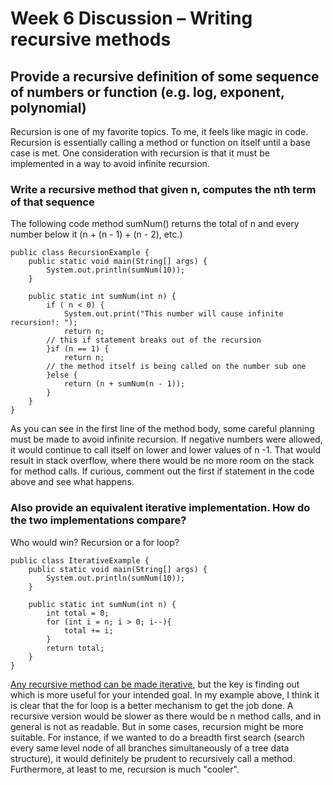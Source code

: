 # Week 6 Discussion – Writing recursive methods

## Provide a recursive definition of some sequence of numbers or function (e.g. log, exponent, polynomial)

Recursion is one of my favorite topics. To me, it feels like magic in code. Recursion is essentially calling a method or function on itself until a base case is met. One consideration with recursion is that it must be implemented in a way to avoid infinite recursion.

### Write a recursive method that given n, computes the nth term of that sequence

The following code method sumNum() returns the total of n and every number below it (n + (n - 1) + (n - 2), etc.)

    public class RecursionExample {
        public static void main(String[] args) {
            System.out.println(sumNum(10));
        }

        public static int sumNum(int n) {
            if ( n < 0) {
                System.out.print("This number will cause infinite recursion!: ");
                return n;
            // this if statement breaks out of the recursion    
            }if (n == 1) {
                return n;
            // the method itself is being called on the number sub one    
            }else {
                return (n + sumNum(n - 1));
            }
        }
    }

As you can see in the first line of the method body, some careful planning must be made to avoid infinite recursion. If negative numbers were allowed, it would continue to call itself on lower and lower values of n -1.  That would result in stack overflow, where there would be no more room on the stack for method calls. If curious, comment out the first if statement in the code above and see what happens.

### Also provide an equivalent iterative implementation. How do the two implementations compare?

Who would win? Recursion or a for loop?

    public class IterativeExample {
        public static void main(String[] args) {
            System.out.println(sumNum(10));
        }

        public static int sumNum(int n) {
            int total = 0;
            for (int i = n; i > 0; i--){
                total += i;
            }
            return total;
        }
    }

[Any recursive method can be made iterative](https://stackoverflow.com/a/933979), but the key is finding out which is more useful for your intended goal. In my example above, I think it is clear that the for loop is a better mechanism to get the job done. A recursive version would be slower as there would be n method calls, and in general is not as readable. But in some cases, recursion might be more suitable. For instance, if we wanted to do a breadth first search (search every same level node of all branches simultaneously of a tree data structure), it would definitely be prudent to recursively call a method. Furthermore, at least to me, recursion is much "cooler".

